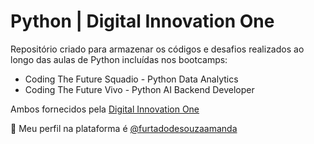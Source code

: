 # Python | Digital Innovation One

Repositório criado para armazenar os códigos e desafios realizados ao longo das aulas de Python incluídas nos bootcamps:
- Coding The Future Squadio - Python Data Analytics
- Coding The Future Vivo - Python AI Backend Developer 

Ambos fornecidos pela [Digital Innovation One](https://www.dio.me)

🐍 Meu perfil na plataforma é [@furtadodesouzaamanda](https://www.dio.me/users/furtadodesouzaamanda)
